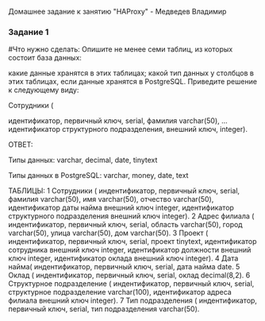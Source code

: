  Домашнее задание к занятию "HAProxy" - Медведев Владимир


### Задание 1

#Что нужно сделать:
Опишите не менее семи таблиц, из которых состоит база данных:

какие данные хранятся в этих таблицах;
какой тип данных у столбцов в этих таблицах, если данные хранятся в PostgreSQL.
Приведите решение к следующему виду:

Сотрудники (

идентификатор, первичный ключ, serial,
фамилия varchar(50),
...
идентификатор структурного подразделения, внешний ключ, integer).

ОТВЕТ:

Типы данных:
varchar, decimal, date, tinytext

Типы данных в PostgreSQL:
varchar, money, date, text

ТАБЛИЦЫ:
1
Сотрудники (
индентификатор, первичный ключ, serial,
фамилия varchar(50),
имя varchar(50),
отчество varchar(50),
идентификатор даты найма внешний ключ integer,
идентификатор структурного подразделения внешний ключ integer).
2
Адрес филиала (
индентификатор, первичный ключ, serial,
область varchar(50),
город varchar(50),
улица varchar(50),
дом varchar(50).
3
Проект (
индентификатор, первичный ключ, serial,
проект tinytext,
идентификатор сотрудника внешний ключ integer,
идентификатор должности внешний ключ integer,
идентификатор оклада внешний ключ integer).
4
Дата найма(
индентификатор, первичный ключ, serial,
дата найма date.
5
Оклад (
индентификатор, первичный ключ, serial,
оклад decimal(8,2).
6
Структурное подразделение (
индентификатор, первичный ключ, serial,
структурное подразделение varchar(100),
идентификатор адреса филиала внешний ключ integer).
7
Тип подразделения (
индентификатор, первичный ключ, serial,
тип подразделения varchar(50).

